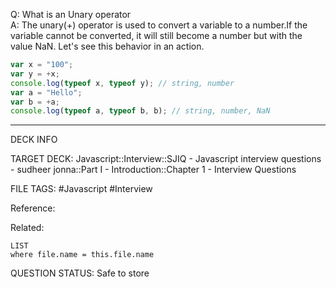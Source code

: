 Q: What is an Unary operator  
A: The unary(+) operator is used to convert a variable to a number.If the variable cannot be converted, it will still become a number but with the value NaN. Let's see this behavior in an action.
```javascript
var x = "100";
var y = +x;
console.log(typeof x, typeof y); // string, number
var a = "Hello";
var b = +a;
console.log(typeof a, typeof b, b); // string, number, NaN
```
<!--ID: 1693596701236-->

---

DECK INFO

TARGET DECK: Javascript::Interview::SJIQ - Javascript interview questions - sudheer jonna::Part I - Introduction::Chapter 1 - Interview Questions

FILE TAGS: #Javascript #Interview

Reference:

Related:

```dataview
LIST
where file.name = this.file.name
```

QUESTION STATUS: Safe to store